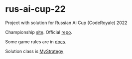 # rus-ai-cup-22
Project with solution for Russian Ai Cup (CodeRoyale) 2022

Championship [site](https://cups.online/ru/contests/coderoyale). Official [repo](https://github.com/All-Cups/aicup22).

Some game rules are in [docs](docs/).

Solution class is [MyStrategy](src/main/java/ai_cup_22/MyStrategy.java)
